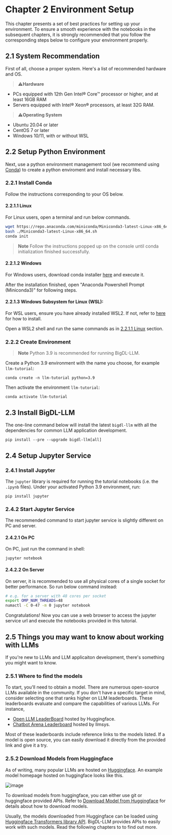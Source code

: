 # Chapter 2 Environment Setup

This chapter presents a set of best practices for setting up your environment. To ensure a smooth experience with the notebooks in the subsequent chapters, it is strongly recommended that you follow the corresponding steps below to configure your environment properly.  

## 2.1 System Recommendation
First of all, choose a proper system. Here's a list of recommended hardware and OS.
>⚠️**Hardware**

- PCs equipped with 12th Gen Intel® Core™ processor or higher, and at least 16GB RAM
- Servers equipped with Intel® Xeon® processors, at least 32G RAM.

>⚠️**Operating System**

- Ubuntu 20.04 or later
- CentOS 7 or later
- Windows 10/11, with or without WSL

## 2.2 Setup Python Environment

Next, use a python environment management tool (we recommend using [Conda](https://docs.conda.io/projects/conda/en/stable/)) to create a python enviroment and install necessary libs.  


### 2.2.1 Install Conda
Follow the instructions corresponding to your OS below.

#### 2.2.1.1 Linux

For Linux users, open a terminal and run below commands.

```bash
wget https://repo.anaconda.com/miniconda/Miniconda3-latest-Linux-x86_64.sh
bash ./Miniconda3-latest-Linux-x86_64.sh
conda init
```
>**Note**
> Follow the instructions popped up on the console until conda initialization finished successfully.


#### 2.2.1.2 Windows

For Windows users, download conda installer [here](https://docs.conda.io/en/latest/miniconda.html#latest-miniconda-installer-links) and execute it.

After the installation finished, open "Anaconda Powershell Prompt (Miniconda3)" for following steps.

#### 2.2.1.3 Windows Subsystem for Linux (WSL):

For WSL users, ensure you have already installed WSL2. If not, refer to [here](https://bigdl.readthedocs.io/en/latest/doc/UserGuide/win.html#install-wsl2l) for how to install.

Open a WSL2 shell and run the same commands as in [2.2.1.1 Linux](#2211-linux) section.



### 2.2.2 Create Environment
> **Note**
> Python 3.9 is recommended for running BigDL-LLM.

Create a Python 3.9 environment with the name you choose, for example `llm-tutorial`:
```
conda create -n llm-tutorial python=3.9
```
Then activate the environment `llm-tutorial`:
```
conda activate llm-tutorial
```

## 2.3 Install BigDL-LLM

The one-line command below will install the latest `bigdl-llm` with all the dependencies for common LLM application development.
```
pip install --pre --upgrade bigdl-llm[all]
```

## 2.4 Setup Jupyter Service

### 2.4.1 Install Jupyter
The `jupyter` library is required for running the tutorial notebooks (i.e. the `.ipynb` files). Under your activated Python 3.9 environment, run:
```
pip install jupyter
```

### 2.4.2 Start Jupyter Service
The recommended command to start jupyter service is slightly different on PC and server. 

#### 2.4.2.1 On PC
On PC, just run the command in shell:
```
jupyter notebook
```

#### 2.4.2.2 On Server
On server, it is recommended to use all physical cores of a single socket for better performance. So run below command instead:
```bash
# e.g. for a server with 48 cores per socket
export OMP_NUM_THREADS=48
numactl -C 0-47 -m 0 jupyter notebook
```

Congratulations! Now you can use a web browser to access the jupyter service url and execute the notebooks provided in this tutorial. 


## 2.5 Things you may want to know about working with LLMs
If you're new to LLMs and LLM applicaiton development, there's something you might want to know. 

### 2.5.1 Where to find the models
To start, you'll need to obtain a model. There are numerous open-source LLMs available in the community. If you don't have a specific target in mind, consider selecting one that ranks higher on LLM leaderboards. These leaderboards evaluate and compare the capabilities of various LLMs. For instance,

- [Open LLM LeaderBoard](https://huggingface.co/spaces/HuggingFaceH4/open_llm_leaderboard) hosted by Huggingface. 
- [Chatbot Arena Leaderboard](https://huggingface.co/spaces/lmsys/chatbot-arena-leaderboard) hosted by llmsys.

Most of these leaderboards include reference links to the models listed. If a model is open source, you can easily download it directly from the provided link and give it a try.

### 2.5.2 Download Models from Huggingface
As of writing, many popular LLMs are hosted on [Huggingface](https://huggingface.co/). 
An example model homepage hosted on huggingface looks like this.

![image](https://github.com/shane-huang/bigdl-llm-tutorial/assets/1995599/a04df95f-5590-4bf1-968c-32cf494ece92)


To download models from huggingface, you can either use git or huggingface provided APIs. Refer to [Download Model from Huggingface](https://huggingface.co/docs/hub/models-downloading) for details about how to download models. 

Usually, the models downloaded from Huggingface can be loaded using [Huggingface Transformers library API](https://huggingface.co/docs/transformers/index). BigDL-LLM provides APIs to easily work with such models. Read the following chapters to to find out more. 
 


